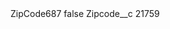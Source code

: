 <?xml version="1.0" encoding="UTF-8"?>
<CustomMetadata xmlns="http://soap.sforce.com/2006/04/metadata" xmlns:xsi="http://www.w3.org/2001/XMLSchema-instance" xmlns:xsd="http://www.w3.org/2001/XMLSchema">
    <label>ZipCode687</label>
    <protected>false</protected>
    <values>
        <field>Zipcode__c</field>
        <value xsi:type="xsd:string">21759</value>
    </values>
</CustomMetadata>
